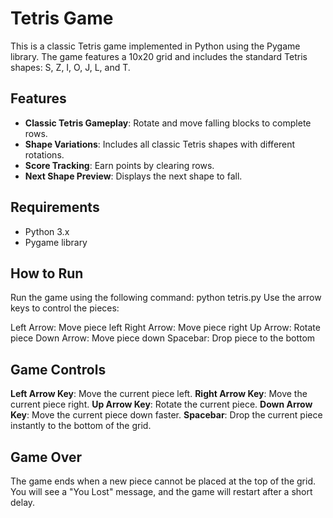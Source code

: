 # Tetris Game

This is a classic Tetris game implemented in Python using the Pygame library. The game features a 10x20 grid and includes the standard Tetris shapes: S, Z, I, O, J, L, and T.

## Features

- **Classic Tetris Gameplay**: Rotate and move falling blocks to complete rows.
- **Shape Variations**: Includes all classic Tetris shapes with different rotations.
- **Score Tracking**: Earn points by clearing rows.
- **Next Shape Preview**: Displays the next shape to fall.

## Requirements

- Python 3.x
- Pygame library

## How to Run

Run the game using the following command:
      python tetris.py
Use the arrow keys to control the pieces:

Left Arrow: Move piece left
Right Arrow: Move piece right
Up Arrow: Rotate piece
Down Arrow: Move piece down
Spacebar: Drop piece to the bottom

## Game Controls

**Left Arrow Key**: Move the current piece left.
**Right Arrow Key**: Move the current piece right.
**Up Arrow Key**: Rotate the current piece.
**Down Arrow Key**: Move the current piece down faster.
**Spacebar**: Drop the current piece instantly to the bottom of the grid.

## Game Over
The game ends when a new piece cannot be placed at the top of the grid. You will see a "You Lost" message, and the game will restart after a short delay.


